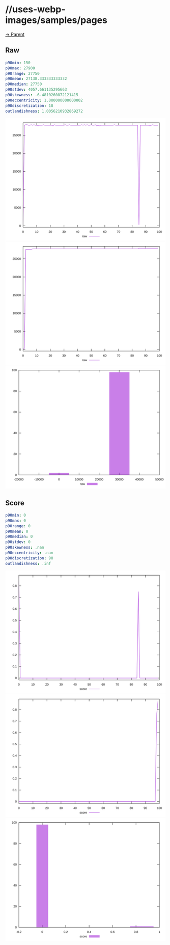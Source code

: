 
# //uses-webp-images/samples/pages

[→ Parent](../..)


## Raw


```yaml
p90min: 150
p90max: 27900
p90range: 27750
p90mean: 27138.333333333332
p90median: 27750
p90stdev: 4057.661135295663
p90skewness: -6.4810260872121415
p90eccentricity: 1.000000000000002
p90discretization: 18
outlandishness: 1.0056210932869272

```

![PLOT: raw-values](./raw/values.svg)![PLOT: raw-sorted](./raw/sorted.svg)![PLOT: raw-histogram](./raw/histogram.svg)
## Score


```yaml
p90min: 0
p90max: 0
p90range: 0
p90mean: 0
p90median: 0
p90stdev: 0
p90skewness: .nan
p90eccentricity: .nan
p90discretization: 90
outlandishness: .inf

```

![PLOT: score-values](./score/values.svg)![PLOT: score-sorted](./score/sorted.svg)![PLOT: score-histogram](./score/histogram.svg)